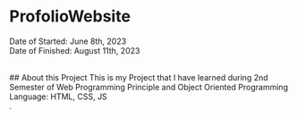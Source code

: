 # ProfolioWebsite
Date of Started: June 8th, 2023 <br>
Date of Finished: August 11th, 2023 

<br>
## About this Project
This is my Project that I have learned during 2nd Semester of Web Programming Principle and Object Oriented Programming<br>
Language: HTML, CSS, JS<br>
.
